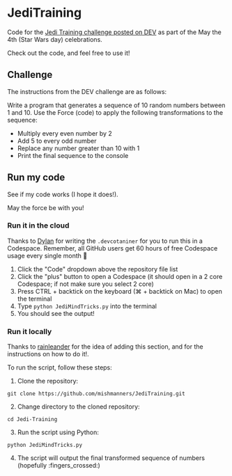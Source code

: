 # JediTraining

Code for the [Jedi Training challenge posted on DEV](https://dev.to/devteam/jedi-training-challenge-5a48) as part of the May the 4th (Star Wars day) celebrations.

Check out the code, and feel free to use it!

## Challenge

The instructions from the DEV challenge are as follows:

Write a program that generates a sequence of 10 random numbers between 1 and 10.
Use the Force (code) to apply the following transformations to the sequence:

- Multiply every even number by 2
- Add 5 to every odd number
- Replace any number greater than 10 with 1
- Print the final sequence to the console

## Run my code

See if my code works (I hope it does!).

May the force be with you!

### Run it in the cloud

Thanks to [Dylan](dylan-mccarthy) for writing the `.devcotaniner` for you to run this in a Codespace. Remember, all GitHub users get 60 hours of free Codespace usage every single month 🥳

1. Click the "Code" dropdown above the repository file list
2. Click the "plus" button to open a Codespace (it should open in a 2 core Codespace; if not make sure you select 2 core)
3. Press CTRL + backtick on the keyboard (⌘ + backtick on Mac) to open the terminal
4. Type ```python JediMindTricks.py``` into the terminal
5. You should see the output!

### Run it locally

Thanks to [rainleander](https://github.com/rainleander/may-the-fourth/blob/main/README.md) for the idea of adding this section, and for the instructions on how to do it!.

To run the script, follow these steps:

1. Clone the repository:

```
git clone https://github.com/mishmanners/JediTraining.git
```

2. Change directory to the cloned repository:

```
cd Jedi-Training
```

3. Run the script using Python:

```
python JediMindTricks.py
```

4. The script will output the final transformed sequence of numbers (hopefully :fingers_crossed:)
